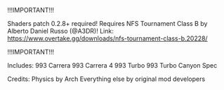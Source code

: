 !!!IMPORTANT!!!

Shaders patch 0.2.8+ required! Requires NFS Tournament Class B by Alberto Daniel Russo (@A3DR)!
Link: https://www.overtake.gg/downloads/nfs-tournament-class-b.20228/

!!!IMPORTANT!!!

Includes:
993 Carrera
993 Carrera 4
993 Turbo
993 Turbo Canyon Spec

Credits:
Physics by Arch
Everything else by original mod developers